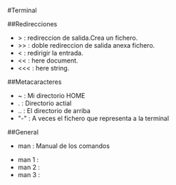 #Terminal 

##Redirecciones

* &gt; : redireccion de salida.Crea un fichero.
* &gt;&gt; : doble redireccion de salida anexa fichero.
* &lt; : redirigir la entrada.
* &lt;&lt; : here document.
* &lt;&lt;&lt; : here string.

##Metacaracteres

* ~ : Mi directorio HOME 
* . : Directorio actial 
* .. : El directorio de arriba
* "-" : A veces el fichero que representa a la terminal


##General 
 
* man : Manual de los comandos
- man 1 :   
- man 2 :
- man 3 : 
